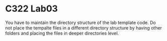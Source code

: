 # C322 Lab03
You have to maintain the directory structure of the lab template code. Do not place the tempalte files in a different directory structure by having other folders and placing the files in deeper directories level.
